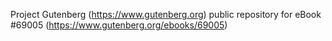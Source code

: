 Project Gutenberg (https://www.gutenberg.org) public repository for
eBook #69005 (https://www.gutenberg.org/ebooks/69005)
